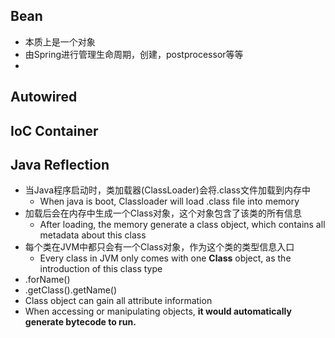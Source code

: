 ## Bean
- 本质上是一个对象
- 由Spring进行管理生命周期，创建，postprocessor等等
- 



## Autowired


## IoC Container




## Java Reflection
- 当Java程序启动时，类加载器(ClassLoader)会将.class文件加载到内存中
	- When java is boot, Classloader will load .class file into memory
- 加载后会在内存中生成一个Class对象，这个对象包含了该类的所有信息
	- After loading, the memory generate a class object, which contains all metadata about this class
- 每个类在JVM中都只会有一个Class对象，作为这个类的类型信息入口
	- Every class in JVM only comes with one **Class** object, as the introduction of this class type
- .forName() 
- .getClass().getName()
- Class object can gain all attribute information
- When accessing or manipulating objects, **it would automatically generate bytecode to run.**

